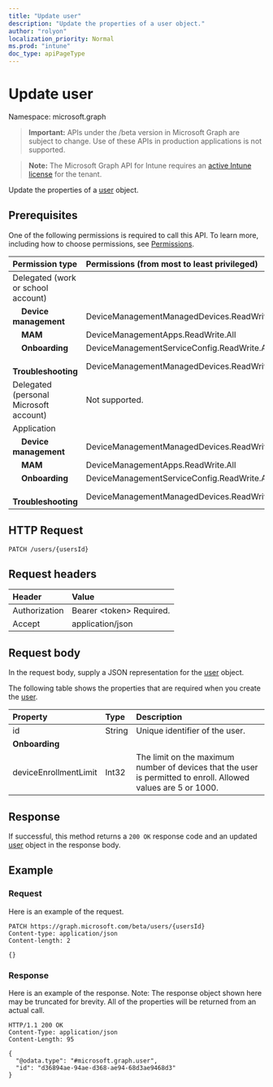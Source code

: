 ```yaml
---
title: "Update user"
description: "Update the properties of a user object."
author: "rolyon"
localization_priority: Normal
ms.prod: "intune"
doc_type: apiPageType
---
```


# Update user

Namespace: microsoft.graph

> **Important:** APIs under the /beta version in Microsoft Graph are subject to change. Use of these APIs in production applications is not supported.

> **Note:** The Microsoft Graph API for Intune requires an [active Intune license](https://go.microsoft.com/fwlink/?linkid=839381) for the tenant.

Update the properties of a [user](../resources/intune-shared-user.md) object.

## Prerequisites

One of the following permissions is required to call this API. To learn more, including how to choose permissions, see [Permissions](/graph/permissions-reference).

|Permission type|Permissions (from most to least privileged)|
|:---|:---|
|Delegated (work or school account)||
| &nbsp; &nbsp; **Device management** | DeviceManagementManagedDevices.ReadWrite.All|
| &nbsp; &nbsp; **MAM** | DeviceManagementApps.ReadWrite.All|
| &nbsp; &nbsp; **Onboarding** | DeviceManagementServiceConfig.ReadWrite.All|
| &nbsp; &nbsp; **Troubleshooting** | DeviceManagementManagedDevices.ReadWrite.All|
|Delegated (personal Microsoft account)|Not supported.|
|Application||
| &nbsp; &nbsp; **Device management** | DeviceManagementManagedDevices.ReadWrite.All|
| &nbsp; &nbsp; **MAM** | DeviceManagementApps.ReadWrite.All|
| &nbsp; &nbsp; **Onboarding** | DeviceManagementServiceConfig.ReadWrite.All|
| &nbsp; &nbsp; **Troubleshooting** | DeviceManagementManagedDevices.ReadWrite.All|

## HTTP Request

<!-- {
  "blockType": "ignored"
}
-->
``` http
PATCH /users/{usersId}
```

## Request headers

|Header|Value|
|:---|:---|
|Authorization|Bearer &lt;token&gt; Required.|
|Accept|application/json|

## Request body

In the request body, supply a JSON representation for the [user](../resources/intune-shared-user.md) object.

The following table shows the properties that are required when you create the [user](../resources/intune-shared-user.md).

|Property|Type|Description|
|:---|:---|:---|
|id|String|Unique identifier of the user.|
|**Onboarding**|
|deviceEnrollmentLimit|Int32|The limit on the maximum number of devices that the user is permitted to enroll. Allowed values are 5 or 1000.|

## Response

If successful, this method returns a `200 OK` response code and an updated [user](../resources/intune-shared-user.md) object in the response body.

## Example

### Request

Here is an example of the request.

``` http
PATCH https://graph.microsoft.com/beta/users/{usersId}
Content-type: application/json
Content-length: 2

{}
```

### Response

Here is an example of the response. Note: The response object shown here may be truncated for brevity. All of the properties will be returned from an actual call.

``` http
HTTP/1.1 200 OK
Content-Type: application/json
Content-Length: 95

{
  "@odata.type": "#microsoft.graph.user",
  "id": "d36894ae-94ae-d368-ae94-68d3ae9468d3"
}
```









